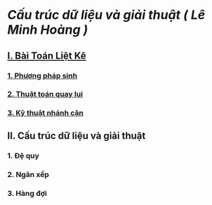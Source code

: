 # ***Cấu trúc dữ liệu và giải thuật ( Lê Minh Hoàng )***

## [I. **Bài Toán Liệt Kê** ](/1.%20List%20Solution)
### [1. Phương pháp sinh](/1.%20List%20Solution/1.%20Generate%20Algorithm)
### [2. Thuật toán quay lui](/1.%20List%20Solution/2.%20Backtrack%20Algortihm)
### [3. Kỹ thuật nhánh cận](/1.%20List%20Solution/3.%20Branch%20And%20Bound)

## II. **Cấu trúc dữ liệu và giải thuật**

### 1. Đệ quy
### 2. Ngăn xếp
### 3. Hàng đợi

